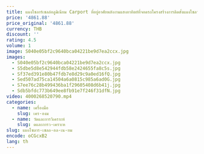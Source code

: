 ```yaml
---
title: แผงโซลาร์เซลล์อลูมิเนียม Carport ที่อยู่อาศัยพลังงานแสงอาทิตย์ที่จอดรถโครงสร้างการติดตั้งแผงโซลาร์เซลล์ที่จอดรถ
price: '4861.88'
price_original: '4861.88'
currency: THB
discount: ''
rating: 4.5
volume: 1
image: S040e05bf2c9640bca04221be9d7ea2ccx.jpg
images:
  - S040e05bf2c9640bca04221be9d7ea2ccx.jpg
  - S5dbe5d8e542944fdb58e2424655fa8c5s.jpg
  - Sf37ed391e80b47fdb7e8d29c9a0ed16fQ.jpg
  - Sed507ad75ca14504a6a0815c985a6ad0G.jpg
  - S7ee76c28b499436ba1f29605408d6b41j.jpg
  - Sdb5bfdc773b649ee8fb91e7f246f31dfN.jpg
video: 4000268520790.mp4
categories:
  - name: เครื่องมือ
    slug: เคร-องม
  - name: วัดและการวิเคราะห์
    slug: ดและการว-เคราะห
slug: แผงโซลาร-เซลล-อล-เน-ยม
encode: oCGcxB2
lang: th
---
```

  